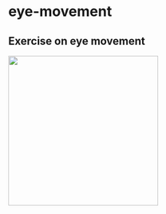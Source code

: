 # eye-movement
## Exercise on eye movement
<img src= "file:///C:/Users/olivi/OneDrive/Pictures/Screenshots/Screenshot%202023-03-18%20131836.png" width= '300'/>
